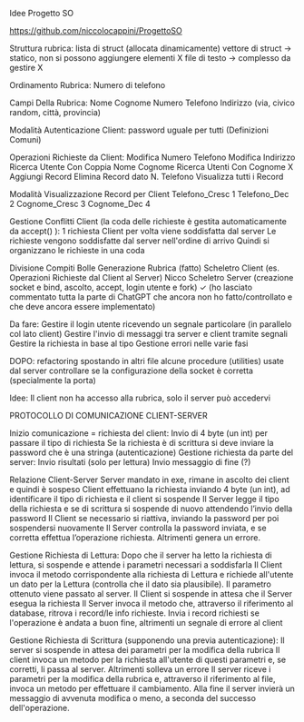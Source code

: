 Idee Progetto SO

https://github.com/niccolocappini/ProgettoSO

Struttura rubrica:
lista di struct (allocata dinamicamente)
vettore di struct → statico, non si possono aggiungere elementi X
file di testo → complesso da gestire X

Ordinamento Rubrica:
Numero di telefono

Campi Della Rubrica:
Nome
Cognome
Numero Telefono
Indirizzo (via, civico random, città, provincia)

Modalità Autenticazione Client:
password uguale per tutti (Definizioni Comuni)

Operazioni Richieste da Client:
Modifica Numero Telefono
Modifica Indirizzo
Ricerca Utente Con Coppia Nome Cognome
Ricerca Utenti Con Cognome X
Aggiungi Record
Elimina Record dato N. Telefono
Visualizza tutti i Record

Modalità Visualizzazione Record per Client
Telefono_Cresc 1
Telefono_Dec 2
Cognome_Cresc 3
Cognome_Dec 4

Gestione Conflitti Client (la coda delle richieste è gestita automaticamente da accept() ):
1 richiesta Client per volta viene soddisfatta dal server
Le richieste vengono soddisfatte dal server nell'ordine di arrivo
Quindi si organizzano le richieste in una coda









Divisione Compiti
Bolle
Generazione Rubrica (fatto)
Scheletro Client (es. Operazioni Richieste dal Client al Server)
Nicco
Scheletro Server (creazione socket e bind, ascolto, accept, login utente e fork) ✓
(ho lasciato commentato tutta la parte di ChatGPT che ancora non ho fatto/controllato e che deve ancora essere implementato)


Da fare:
Gestire il login utente ricevendo un segnale particolare (in parallelo col lato client)
Gestire l'invio di messaggi tra server e client tramite segnali
Gestire la richiesta in base al tipo
Gestione errori nelle varie fasi

DOPO:
refactoring spostando in altri file alcune procedure (utilities) usate dal server
controllare se la configurazione della socket è corretta (specialmente la porta)



Idee:
Il client non ha accesso alla rubrica, solo il server può accedervi


PROTOCOLLO DI COMUNICAZIONE CLIENT-SERVER

Inizio comunicazione = richiesta del client:
Invio di 4 byte (un int) per passare il tipo di richiesta
Se la richiesta è di scrittura si deve inviare la password che è una stringa (autenticazione)
Gestione richiesta da parte del server:
Invio risultati (solo per lettura)
Invio messaggio di fine (?)

Relazione Client-Server
Server mandato in exe, rimane in ascolto dei client e quindi è sospeso
Client effettuano la richiesta inviando 4 byte (un int), ad identificare il tipo di richiesta e il client si sospende
Il Server legge il tipo della richiesta e se di scrittura si sospende di nuovo attendendo l’invio della password
Il Client se necessario si riattiva, inviando la password per poi sospendersi nuovamente
Il Server controlla la password inviata, e se corretta effettua l’operazione richiesta. Altrimenti genera un errore.

Gestione Richiesta di Lettura:
Dopo che il server ha letto la richiesta di lettura, si sospende e attende i parametri necessari a soddisfarla
Il Client invoca il metodo corrispondente alla richiesta di Lettura e richiede all'utente un dato per la Lettura (controlla che il dato sia plausibile). Il parametro ottenuto viene passato al server. Il Client si sospende in attesa che il Server esegua la richiesta
Il Server invoca il metodo che, attraverso il riferimento al database, ritrova i record/le info richieste. Invia i record richiesti se l'operazione è andata a buon fine, altrimenti un segnale di errore al client

Gestione Richiesta di Scrittura (supponendo una previa autenticazione):
Il server si sospende in attesa dei parametri per la modifica della rubrica
Il client invoca un metodo per la richiesta all'utente di questi parametri e, se corretti, li passa al server. Altrimenti solleva un errore
Il server riceve i parametri per la modifica della rubrica e, attraverso il riferimento al file, invoca un metodo per effettuare il cambiamento. Alla fine il server invierà un messaggio di avvenuta modifica o meno, a seconda del successo dell'operazione.
